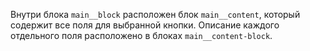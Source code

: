 Внутри блока `main__block` расположен блок `main__content`, который содержит все поля для выбранной кнопки. Описание каждого отдельного поля расположено в блоках `main__content-block`.